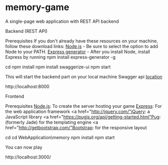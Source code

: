 # memory-game

A single-page web application with REST API backend

Backend (REST API)

Prerequisites
If you don't already have these resources on your machine, follow these download links:
<a href="https://nodejs.org/en/download/">Node.js</a> - Be sure to select the option to add Node to your PATH.
<a href="http://expressjs.com/en/starter/generator.html">Express generator</a> - After you install Node, install Express by running npm install express-generator -g

cd <Repository>
npm install
npm install swaggerize-ui
npm start

This will start the backend part on your local machine
Swagger api [location](./config/swagger.json)

http://localhost:8000


Frontend

Prerequisites
<a href="https://nodejs.org/en/download/">Node.js</a>: To create the server hosting your game
<a href="http://expressjs.com/">Express</a>: For the web application framework
<a href="http://jquery.com/"jQuery</a>: a JavaScript library
<a href="https://pugjs.org/api/getting-started.html"Pug</a>: (formerly Jade) for the templating engine
<a href="http://getbootstrap.com/"Bootstrap</a>: for the responsive layout


cd <Repository>
cd WebApplication\memory
npm install
npm start


You can now play 

http://localhost:3000/